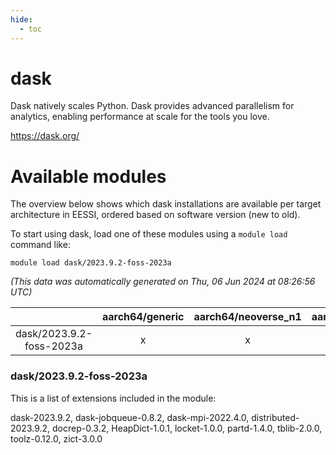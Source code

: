 ```yaml
---
hide:
  - toc
---
```


dask
====


Dask natively scales Python. Dask provides advanced parallelism for analytics, enabling performance at scale for the tools you love.

https://dask.org/
# Available modules


The overview below shows which dask installations are available per target architecture in EESSI, ordered based on software version (new to old).

To start using dask, load one of these modules using a `module load` command like:

```shell
module load dask/2023.9.2-foss-2023a
```

*(This data was automatically generated on Thu, 06 Jun 2024 at 08:26:56 UTC)*  

| |aarch64/generic|aarch64/neoverse_n1|aarch64/neoverse_v1|x86_64/generic|x86_64/amd/zen2|x86_64/amd/zen3|x86_64/intel/haswell|x86_64/intel/skylake_avx512|
| :---: | :---: | :---: | :---: | :---: | :---: | :---: | :---: | :---: |
|dask/2023.9.2-foss-2023a|x|x|x|x|x|x|x|x|


### dask/2023.9.2-foss-2023a

This is a list of extensions included in the module:

dask-2023.9.2, dask-jobqueue-0.8.2, dask-mpi-2022.4.0, distributed-2023.9.2, docrep-0.3.2, HeapDict-1.0.1, locket-1.0.0, partd-1.4.0, tblib-2.0.0, toolz-0.12.0, zict-3.0.0